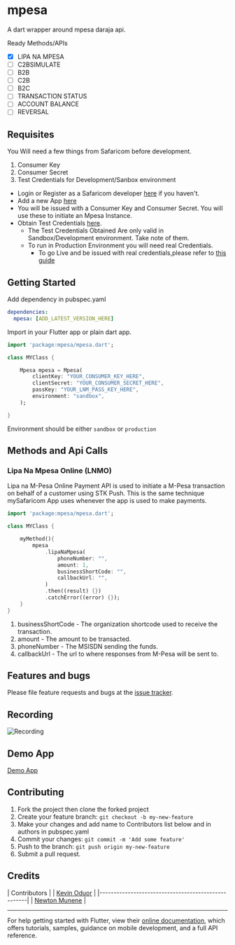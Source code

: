 # mpesa

A dart wrapper around mpesa daraja api.

Ready Methods/APIs

- [x] LIPA NA MPESA
- [ ] C2BSIMULATE
- [ ] B2B
- [ ] C2B
- [ ] B2C
- [ ] TRANSACTION STATUS
- [ ] ACCOUNT BALANCE
- [ ] REVERSAL

## Requisites

You Will need a few things from Safaricom before development.

1. Consumer Key
2. Consumer Secret
3. Test Credentials for Development/Sanbox environment

- Login or Register as a Safaricom developer [here](https://developer.safaricom.co.ke/) if you haven't.
- Add a new App [here](https://developer.safaricom.co.ke/MyApps)
- You will be issued with a Consumer Key and Consumer Secret. You will use these to initiate an Mpesa Instance.
- Obtain Test Credentials [here](https://developer.safaricom.co.ke/APIs/MpesaExpressSimulate).
  - The Test Credentials Obtained Are only valid in Sandbox/Development environment. Take note of them.
  - To run in Production Environment you will need real Credentials.
    - To go Live and be issued with real credentials,please refer to [this guide](https://developer.safaricom.co.ke/Documentation)

## Getting Started

Add dependency in pubspec.yaml

```yaml
dependencies:
  mpesa: [ADD_LATEST_VERSION_HERE]
```

Import in your Flutter app or plain dart app.

```dart
import 'package:mpesa/mpesa.dart';

class MYClass {

    Mpesa mpesa = Mpesa(
        clientKey: "YOUR_CONSUMER_KEY_HERE",
        clientSecret: "YOUR_CONSUMER_SECRET_HERE",
        passKey: "YOUR_LNM_PASS_KEY_HERE",
        environment: "sandbox",
    );

}
```

Environment should be either `sandbox` or `production`

## Methods and Api Calls

### Lipa Na Mpesa Online (LNMO)

Lipa na M-Pesa Online Payment API is used to initiate a M-Pesa transaction on behalf of a customer using STK Push. This is the same technique mySafaricom App uses whenever the app is used to make payments.

```dart
import 'package:mpesa/mpesa.dart';

class MYClass {

    myMethod(){
        mpesa
            .lipaNaMpesa(
                phoneNumber: "",
                amount: 1,
                businessShortCode: "",
                callbackUrl: "",
            )
            .then((result) {})
            .catchError((error) {});
    }
}
```

1. businessShortCode - The organization shortcode used to receive the transaction.
2. amount - The amount to be transacted.
3. phoneNumber - The MSISDN sending the funds.
4. callbackUrl - The url to where responses from M-Pesa will be sent to.

## Features and bugs

Please file feature requests and bugs at the [issue tracker][tracker].

[tracker]: https://github.com/newtonmunene99/mpesa-dart/issues

## Recording

![Recording](https://github.com/newtonmunene99/mpesa-dart/blob/master/recording.gif)

## Demo App

[Demo App](https://github.com/newtonmunene99/flutter_mpesa_demo)

## Contributing

1. Fork the project then clone the forked project
2. Create your feature branch: `git checkout -b my-new-feature`
3. Make your changes and add name to Contributors list below and in authors in pubspec.yaml
4. Commit your changes: `git commit -m 'Add some feature'`
5. Push to the branch: `git push origin my-new-feature`
6. Submit a pull request.

## Credits

| Contributors                                       |
| [Kevin Oduor](https://github.com/sirkev)                                            |
|----------------------------------------------------|
| [Newton Munene](https://github.com/newtonmunene99) |


----------------------------

For help getting started with Flutter, view their
[online documentation](https://flutter.dev/docs), which offers tutorials,
samples, guidance on mobile development, and a full API reference.
